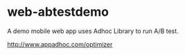 # web-abtestdemo

A demo mobile web app uses Adhoc Library to run A/B test. 

http://www.appadhoc.com/optimizer
